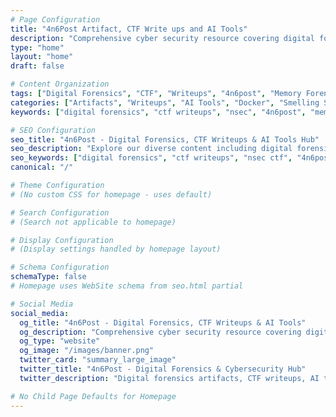 ```yaml
---
# Page Configuration
title: "4n6Post Artifact, CTF Write ups and AI Tools"
description: "Comprehensive cyber security resource covering digital forensics artifacts, CTF writeups, useful AI tools, and Docker container setups. Expert analysis for DFIR professionals and enthusiasts."
type: "home"
layout: "home"
draft: false

# Content Organization
tags: ["Digital Forensics", "CTF", "Writeups", "4n6post", "Memory Forensics", "AI Tools", "Docker", "Security"]
categories: ["Artifacts", "Writeups", "AI Tools", "Docker", "Smelling Salts"]
keywords: ["digital forensics", "ctf writeups", "nsec", "4n6post", "memory forensics", "Docker", "artifacts", "forensics", "smelling salts", "reviews", "fitness", "supplements", "powerlifting", "strength training", "pre-workout", "ammonia inhalants"]

# SEO Configuration
seo_title: "4n6Post - Digital Forensics, CTF Writeups & AI Tools Hub"
seo_description: "Explore our diverse content including digital forensics artifacts, CTF writeups, AI-powered tools, Docker configurations, and smelling salts reviews for fitness enthusiasts and cybersecurity professionals."
seo_keywords: ["digital forensics", "ctf writeups", "nsec ctf", "4n6post", "memory forensics", "docker forensics", "forensic artifacts", "smelling salts reviews", "fitness supplements", "AI tools", "productivity tools"]
canonical: "/"

# Theme Configuration
# (No custom CSS for homepage - uses default)

# Search Configuration
# (Search not applicable to homepage)

# Display Configuration
# (Display settings handled by homepage layout)

# Schema Configuration
schemaType: false
# Homepage uses WebSite schema from seo.html partial

# Social Media
social_media:
  og_title: "4n6Post - Digital Forensics, CTF Writeups & AI Tools"
  og_description: "Comprehensive cyber security resource covering digital forensics artifacts, CTF writeups, AI tools, Docker containers, and fitness reviews."
  og_type: "website"
  og_image: "/images/banner.png"
  twitter_card: "summary_large_image"
  twitter_title: "4n6Post - Digital Forensics & Cybersecurity Hub"
  twitter_description: "Digital forensics artifacts, CTF writeups, AI tools, and Docker configurations for cybersecurity professionals."

# No Child Page Defaults for Homepage
---
```

